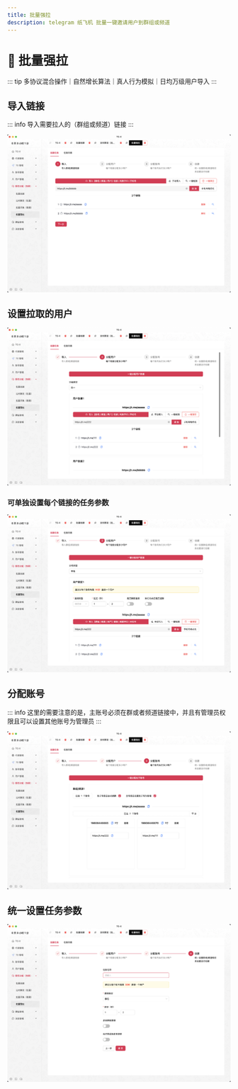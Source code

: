 ```yaml
---
title: 批量强拉
description: telegram 纸飞机 批量一键邀请用户到群组或频道
---
```


# 🤖 批量强拉

::: tip
多协议混合操作｜自然增长算法｜真人行为模拟｜日均<span class="counter">万级用户</span>导入
:::

<VideoLink type="批量强拉"  />

## 导入链接

::: info
导入需要拉人的（群组或频道）链接
:::

![](../assets/Invite/batch_Invite_1.png)

## 设置拉取的用户

![](../assets/Invite/batch_Invite_2.png)

### 可单独设置每个链接的任务参数

![](../assets/Invite/batch_Invite_3.png)

## 分配账号

::: info
这里的需要注意的是，主账号必须在群或者频道链接中，并且有管理员权限且可以设置其他账号为管理员
:::

![](../assets/Invite/batch_Invite_4.png)

## 统一设置任务参数

![](../assets/Invite/batch_Invite_5.png)
